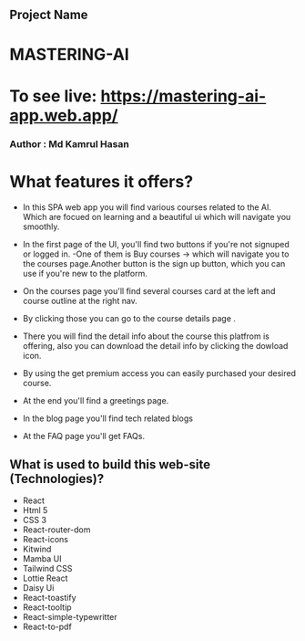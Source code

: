## Project Name

# MASTERING-AI

# To see live: https://mastering-ai-app.web.app/

### Author : Md Kamrul Hasan

# What features it offers?

- In this SPA web app you will find various courses related to the AI. Which are focued on learning and a beautiful ui which will navigate you smoothly.
- In the first page of the UI, you'll find two buttons if you're not signuped or logged in.
  -One of them is Buy courses -> which will navigate you to the courses page.Another button is the sign up button, which you can use if you're new to the platform.

- On the courses page you'll find several courses card at the left and course outline at the right nav.
- By clicking those you can go to the course details page .
- There you will find the detail info about the course this platfrom is offering, also you can download the detail info by clicking the dowload icon.
- By using the get premium access you can easily purchased your desired course.
- At the end you'll find a greetings page.

- In the blog page you'll find tech related blogs
- At the FAQ page you'll get FAQs.

## What is used to build this web-site (Technologies)?

- React
- Html 5
- CSS 3
- React-router-dom
- React-icons
- Kitwind
- Mamba UI
- Tailwind CSS
- Lottie React
- Daisy Ui
- React-toastify
- React-tooltip
- React-simple-typewritter
- React-to-pdf
